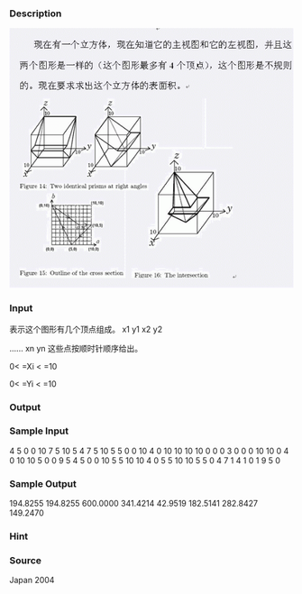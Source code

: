 
### Description
![](/images/1882.jpg) 
### Input
表示这个图形有几个顶点组成。
x1 y1
x2 y2
 
......
xn yn 
这些点按顺时针顺序给出。
  
0< =Xi < =10
 
0< =Yi < =10
### Output

### Sample Input
4
5 0
0 10
7 5
10 5
4
7 5
10 5
5 0
0 10
4
0 10
10 10
10 0
0 0
3
0 0
0 10
10 0
4
0 10
10 5
0 0
9 5
4
5 0
0 10
5 5
10 10
4
0 5
5 10
10 5
5 0
4
7 1
4 1
0 1
9 5
0

### Sample Output
194.8255
194.8255
600.0000
341.4214
42.9519
182.5141
282.8427
149.2470

### Hint

### Source
Japan 2004
